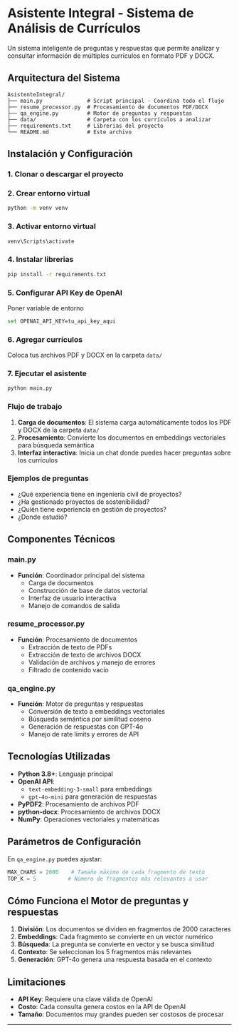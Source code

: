 # Asistente Integral - Sistema de Análisis de Currículos

Un sistema inteligente de preguntas y respuestas que permite analizar y consultar información de múltiples currículos en formato PDF y DOCX.

## Arquitectura del Sistema

```
AsistenteIntegral/
├── main.py              # Script principal - Coordina todo el flujo
├── resume_processor.py  # Procesamiento de documentos PDF/DOCX
├── qa_engine.py         # Motor de preguntas y respuestas
├── data/                # Carpeta con los currículos a analizar
├── requirements.txt     # Librerias del proyecto
└── README.md            # Este archivo
```

## Instalación y Configuración

### 1. Clonar o descargar el proyecto

### 2. Crear entorno virtual
```bash
python -m venv venv
```

### 3. Activar entorno virtual
```bash
venv\Scripts\activate
```

### 4. Instalar librerias
```bash
pip install -r requirements.txt
```

### 5. Configurar API Key de OpenAI
Poner variable de entorno
```bash
set OPENAI_API_KEY=tu_api_key_aqui
```
### 6. Agregar currículos
Coloca tus archivos PDF y DOCX en la carpeta `data/`

### 7. Ejecutar el asistente
```bash
python main.py
```

### Flujo de trabajo
1. **Carga de documentos**: El sistema carga automáticamente todos los PDF y DOCX de la carpeta `data/`
2. **Procesamiento**: Convierte los documentos en embeddings vectoriales para búsqueda semántica
3. **Interfaz interactiva**: Inicia un chat donde puedes hacer preguntas sobre los currículos

### Ejemplos de preguntas
- ¿Qué experiencia tiene en ingeniería civil de proyectos?
- ¿Ha gestionado proyectos de sostenibilidad?
- ¿Quién tiene experiencia en gestión de proyectos?
- ¿Donde estudió?

## Componentes Técnicos

### main.py
- **Función**: Coordinador principal del sistema
  - Carga de documentos
  - Construcción de base de datos vectorial
  - Interfaz de usuario interactiva
  - Manejo de comandos de salida

### resume_processor.py
- **Función**: Procesamiento de documentos
  - Extracción de texto de PDFs
  - Extracción de texto de archivos DOCX
  - Validación de archivos y manejo de errores
  - Filtrado de contenido vacío

### qa_engine.py
- **Función**: Motor de preguntas y respuestas
  - Conversión de texto a embeddings vectoriales
  - Búsqueda semántica por similitud coseno
  - Generación de respuestas con GPT-4o
  - Manejo de rate limits y errores de API

## Tecnologías Utilizadas

- **Python 3.8+**: Lenguaje principal
- **OpenAI API**: 
  - `text-embedding-3-small` para embeddings
  - `gpt-4o-mini` para generación de respuestas
- **PyPDF2**: Procesamiento de archivos PDF
- **python-docx**: Procesamiento de archivos DOCX
- **NumPy**: Operaciones vectoriales y matemáticas

## Parámetros de Configuración

En `qa_engine.py` puedes ajustar:

```python
MAX_CHARS = 2000    # Tamaño máximo de cada fragmento de texto
TOP_K = 5          # Número de fragmentos más relevantes a usar
```

## Cómo Funciona el Motor de preguntas y respuestas

1. **División**: Los documentos se dividen en fragmentos de 2000 caracteres
2. **Embeddings**: Cada fragmento se convierte en un vector numérico
3. **Búsqueda**: La pregunta se convierte en vector y se busca similitud
4. **Contexto**: Se seleccionan los 5 fragmentos más relevantes
5. **Generación**: GPT-4o genera una respuesta basada en el contexto

## Limitaciones

- **API Key**: Requiere una clave válida de OpenAI
- **Costo**: Cada consulta genera costos en la API de OpenAI
- **Tamaño**: Documentos muy grandes pueden ser costosos de procesar




---


